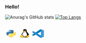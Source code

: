 ### Hello!

![Anurag's GitHub stats](https://github-readme-stats.vercel.app/api?username=Shusuii&show_icons=true&theme=radical)
[![Top Langs](https://github-readme-stats.vercel.app/api/top-langs/?username=Shusuii&show_icons=true&theme=radical)](https://github.com/Shusuii/github-readme-stats)

<div style="display: inline_block"><br>
  <img align="center" alt="Python" height="30" width="40" src="https://raw.githubusercontent.com/devicons/devicon/master/icons/python/python-original.svg">
  <img align="center" alt="linux" height="30" width="40" src="https://raw.githubusercontent.com/devicons/devicon/master/icons/linux/linux-original.svg">
  <img align="center" alt="vscode" height="30" width="40" src="https://raw.githubusercontent.com/devicons/devicon/master/icons/vscode/vscode-original.svg">
</div>

